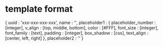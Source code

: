 # template format

{
  uuid : 'xxx-xxx-xxx-xxx',
  name : '',
  placeholder1 : {
    placeholder_number : [integer],
    v_align : [top, middle, bottom],
    color : [#FFF],
    font_size : [integer],
    font_family : [text],
    padding : [integer],
    box_shadow : [css],
    text_align : [center, left, right]
  },
  placeholder2 : ''
}
